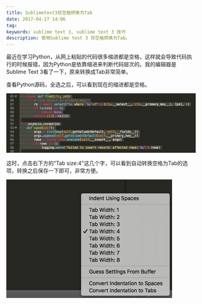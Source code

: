 ```yaml
---
title: Sublimetext3将空格转换为Tab
date: 2017-04-27 14:06
tag: 
keywords: sublime text 3, sublime text 3 技巧
description: 使用Sublime text 3 将空格转换为Tab。
---
```


最近在学习Python，从网上粘贴的代码很多缩进都是空格，这样就会导致代码执行的时候报错，因为Python是依靠缩进来判断代码层次的。我的编辑器是Sublime Text 3看了一下，原来转换成Tab非常简单。

查看Python源码，全选之后，可以看到现在的缩进都是空格。

![](20170427-convert-space-to-tab/39469-20170427140357444-2124155739.png)

这时，点击右下方的“Tab size:4"这几个字，可以看到自动转换空格为Tab的选项，转换之后保存一下即可，非常方便。

![](20170427-convert-space-to-tab/39469-20170427140514631-1379411457.png)
